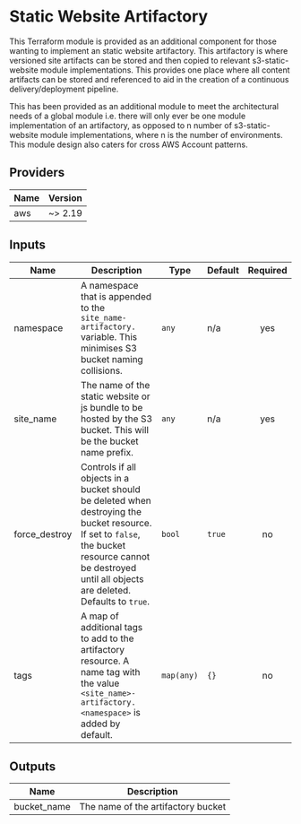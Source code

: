 # Static Website Artifactory

This Terraform module is provided as an additional component for those wanting to implement an static website artifactory. This artifactory is where versioned site artifacts can be stored and then copied to relevant s3-static-website module implementations. This provides one place where all content artifacts can be stored and referenced to aid in the creation of a continuous delivery/deployment pipeline.

This has been provided as an additional module to meet the architectural needs of a global module i.e. there will only ever be one module implementation of an artifactory, as opposed to n number of s3-static-website module implementations, where n is the number of environments. This module design also caters for cross AWS Account patterns.

## Providers

| Name | Version |
|------|---------|
| aws | ~> 2.19 |

## Inputs

| Name | Description | Type | Default | Required |
|------|-------------|------|---------|:-----:|
| namespace | A namespace that is appended to the `site_name-artifactory.` variable. This minimises S3 bucket naming collisions. | `any` | n/a | yes |
| site\_name | The name of the static website or js bundle to be hosted by the S3 bucket. This will be the bucket name prefix. | `any` | n/a | yes |
| force\_destroy | Controls if all objects in a bucket should be deleted when destroying the bucket resource. If set to `false`, the bucket resource cannot be destroyed until all objects are deleted. Defaults to `true`. | `bool` | `true` | no |
| tags | A map of additional tags to add to the artifactory resource. A name tag with the value `<site_name>-artifactory.<namespace>` is added by default. | `map(any)` | `{}` | no |

## Outputs

| Name | Description |
|------|-------------|
| bucket\_name | The name of the artifactory bucket |

